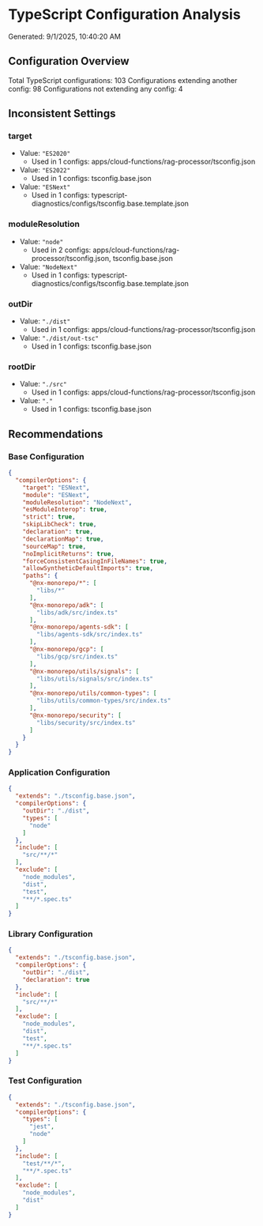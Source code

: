 # TypeScript Configuration Analysis

Generated: 9/1/2025, 10:40:20 AM

## Configuration Overview

Total TypeScript configurations: 103
Configurations extending another config: 98
Configurations not extending any config: 4

## Inconsistent Settings

### target

- Value: `"ES2020"`
  - Used in 1 configs: apps/cloud-functions/rag-processor/tsconfig.json
- Value: `"ES2022"`
  - Used in 1 configs: tsconfig.base.json
- Value: `"ESNext"`
  - Used in 1 configs: typescript-diagnostics/configs/tsconfig.base.template.json

### moduleResolution

- Value: `"node"`
  - Used in 2 configs: apps/cloud-functions/rag-processor/tsconfig.json, tsconfig.base.json
- Value: `"NodeNext"`
  - Used in 1 configs: typescript-diagnostics/configs/tsconfig.base.template.json

### outDir

- Value: `"./dist"`
  - Used in 1 configs: apps/cloud-functions/rag-processor/tsconfig.json
- Value: `"./dist/out-tsc"`
  - Used in 1 configs: tsconfig.base.json

### rootDir

- Value: `"./src"`
  - Used in 1 configs: apps/cloud-functions/rag-processor/tsconfig.json
- Value: `"."`
  - Used in 1 configs: tsconfig.base.json

## Recommendations

### Base Configuration

```json
{
  "compilerOptions": {
    "target": "ESNext",
    "module": "ESNext",
    "moduleResolution": "NodeNext",
    "esModuleInterop": true,
    "strict": true,
    "skipLibCheck": true,
    "declaration": true,
    "declarationMap": true,
    "sourceMap": true,
    "noImplicitReturns": true,
    "forceConsistentCasingInFileNames": true,
    "allowSyntheticDefaultImports": true,
    "paths": {
      "@nx-monorepo/*": [
        "libs/*"
      ],
      "@nx-monorepo/adk": [
        "libs/adk/src/index.ts"
      ],
      "@nx-monorepo/agents-sdk": [
        "libs/agents-sdk/src/index.ts"
      ],
      "@nx-monorepo/gcp": [
        "libs/gcp/src/index.ts"
      ],
      "@nx-monorepo/utils/signals": [
        "libs/utils/signals/src/index.ts"
      ],
      "@nx-monorepo/utils/common-types": [
        "libs/utils/common-types/src/index.ts"
      ],
      "@nx-monorepo/security": [
        "libs/security/src/index.ts"
      ]
    }
  }
}
```

### Application Configuration

```json
{
  "extends": "./tsconfig.base.json",
  "compilerOptions": {
    "outDir": "./dist",
    "types": [
      "node"
    ]
  },
  "include": [
    "src/**/*"
  ],
  "exclude": [
    "node_modules",
    "dist",
    "test",
    "**/*.spec.ts"
  ]
}
```

### Library Configuration

```json
{
  "extends": "./tsconfig.base.json",
  "compilerOptions": {
    "outDir": "./dist",
    "declaration": true
  },
  "include": [
    "src/**/*"
  ],
  "exclude": [
    "node_modules",
    "dist",
    "test",
    "**/*.spec.ts"
  ]
}
```

### Test Configuration

```json
{
  "extends": "./tsconfig.base.json",
  "compilerOptions": {
    "types": [
      "jest",
      "node"
    ]
  },
  "include": [
    "test/**/*",
    "**/*.spec.ts"
  ],
  "exclude": [
    "node_modules",
    "dist"
  ]
}
```
